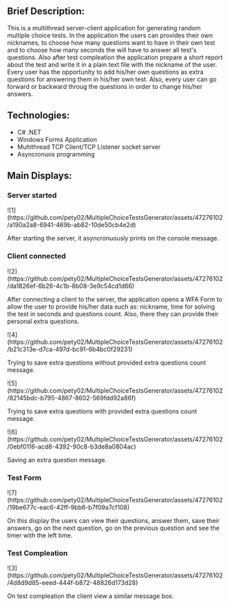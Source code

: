 <h2>Brief Description:</h2>
<p>
  This is a multithread server-client application for generating random multiple choice tests. In the application the users can provides 
  their own nicknames, to choose how many questions want to have in their own test and to choose how many seconds the will have to answer 
  all test's questions. Also after test compleation the application prepare a short report about the test and write it in a plain text file 
  with the nickname of the user. Every user has the opportunity to add his/her own questions as extra questions for answering them in his/her
  own test. Also, every user can go forward or backward throug the questions in order to change his/her answers.
</p>
<h2>Technologies:</h2>
<ul>
  <li>C# .NET</li>
  <li>Windows Forms Application</li>
  <li>Multithread TCP Client/TCP Listener socket server</li>
  <li>Asyncronuos programming</li>
</ul>
<h2>Main Displays:</h2>
<h3>Server started</h3>
![1](https://github.com/pety02/MultipleChoiceTestsGenerator/assets/47276102/a190a2a8-6941-469b-ab82-10de50cb4e2d)
<p>
  After starting the server, it asyncronuously prints on the console message.
</p>
<h3>Client connected</h3>
![2](https://github.com/pety02/MultipleChoiceTestsGenerator/assets/47276102/da1826ef-6b26-4c1b-8b08-3e9c54cd1d66)
<p>
  After connecting a client to the server, the application opens a WFA Form to allow the user to provide his/her data such as: nickname,
  time for solving the test in seconds and questions count. Also, there they can provide their personal extra questions.
</p>
![4](https://github.com/pety02/MultipleChoiceTestsGenerator/assets/47276102/b21c313e-d7ca-497d-bc91-6b4bc0f29231)
<p>Trying to save extra questions without provided extra questions count message.</p>
![5](https://github.com/pety02/MultipleChoiceTestsGenerator/assets/47276102/82145bdc-b795-4867-8602-569fdd92a86f)
<p>Trying to save extra questions with provided extra questions count message.</p>
![6](https://github.com/pety02/MultipleChoiceTestsGenerator/assets/47276102/0ebf0116-acd8-4392-90c8-b3de8a0804ac)
<p>Saving an extra question message.</p>
<h3>Test Form</h3>
![7](https://github.com/pety02/MultipleChoiceTestsGenerator/assets/47276102/19be677c-eac6-42ff-9bb6-b7f09a7cf108)
<p>
  On this display the users can view their questions, answer them, save their answers, go on the next question, go on the previous question
  and see the timer with the left time.
</p>
<h3>Test Compleation</h3>
![3](https://github.com/pety02/MultipleChoiceTestsGenerator/assets/47276102/4d8d9d85-eeed-444f-b872-48826d173d28)
<p>
  On test compleation the client view a similar message box.
</p>











